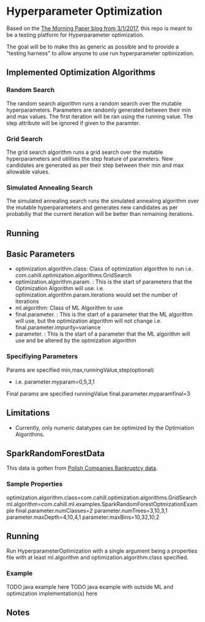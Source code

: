 # Hyperparameter Optimization

Based on the [The Morning Paper blog from 3/1/2017](https://blog.acolyer.org/2017/03/01/optimisation-and-training-techniques-for-deep-learning/), this repo is meant to be a testing platform for Hyperparameter optimization.

The goal will be to make this as generic as possible and to provide a "testing harness" to allow anyone to use run hyperparameter optimization.


## Implemented Optimization Algorithms

### Random Search
The random search algorithm runs a random search over the mutable hyperparameters. Parameters are randomly generated between their min and max values.  The first iteration will be ran using the running value.  The step attribute will be ignored if given to the paramter.

### Grid Search
The grid search algorithm runs a grid search over the mutable hyperparameters and utilities the step feature of parameters.  New candidates are generated as per their step between their min and max allowable values.

### Simulated Annealing Search
The simulated annealing search runs the simulated annealing algorithm over the mutable hyperparameters and generates new candidates as per probabiliy that the current iteration will be better than remaining iterations.


## Running

## Basic Parameters
- optimization.algorithm.class: Class of optimization algorithm to run i.e. com.cahill.optimization.algorithms.GridSearch
- optimization.algorithm.param. : This is the start of parameters that the Optimization Algorithm will use.  i.e. optimization.algorithm.param.iterations would set the number of iterations
- ml.algorithm: Class of ML Algorithm to use
- final.parameter. : This is the start of a parameter that the ML algorithm will use, but the optimization algorithm will not change i.e. final.parameter.impurity=variance
- parameter. : This is the start of a parameter that the ML algorithm will use and be altered by the optmization algorithm

### Specifiying Parameters
Params are specified min,max,runningValue,step(optional)
- i.e. parameter.myparam=0,5,3,1

Final params are specified runningValue
final.parameter.myparamfinal=3

## Limitations
- Currently, only numeric datatypes can be optimized by the Optimiation Algorithms.

## SparkRandomForestData
This data is gotten from [Polish Companies Bankruptcy data](http://archive.ics.uci.edu/ml/datasets/Polish+companies+bankruptcy+data).

### Sample Properties
optimization.algorithm.class=com.cahill.optimization.algorithms.GridSearch
ml.algorithm=com.cahill.ml.examples.SparkRandomForestOptmizationExample
final.parameter.numClasses=2
parameter.numTrees=3,10,3,1
parameter.maxDepth=4,10,4,1
parameter.maxBins=10,32,10,2

## Running
Run HyperparameterOptimization with a single argument being a properties file with at least ml.algorithm and optimization.algorithm.class specified.

### Example
TODO java example here
TODO java example with outside ML and optimization implementation(s) here

## Notes
